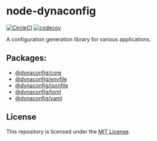 # node-dynaconfig

[![CircleCI](https://circleci.com/gh/alvitoraidhy/node-dynaconfig/tree/main.svg?style=shield)](https://circleci.com/gh/alvitoraidhy/node-dynaconfig/tree/main)
[![codecov](https://codecov.io/gh/alvitoraidhy/node-dynaconfig/branch/main/graph/badge.svg?token=fdiHmmxpEc)](https://codecov.io/gh/alvitoraidhy/node-dynaconfig)

A configuration generation library for various applications.

## Packages:
- [@dynaconfig/core](./packages/core/README.md)
- [@dynaconfig/envfile](./packages/envfile/README.md)
- [@dynaconfig/jsonfile](./packages/jsonfile/README.md)
- [@dynaconfig/toml](./packages/toml/README.md)
- [@dynaconfig/yaml](./packages/jsonfile/README.md)

## License

This repository is licensed under the [MIT License](./LICENSE).

